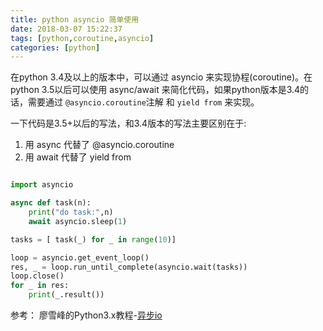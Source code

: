 ```yaml
---
title: python asyncio 简单使用
date: 2018-03-07 15:22:37
tags: [python,coroutine,asyncio]
categories: [python]
---
```


在python 3.4及以上的版本中，可以通过 asyncio 来实现协程(coroutine)。在 python 3.5以后可以使用 async/await 来简化代码，如果python版本是3.4的话，需要通过 `@asyncio.coroutine`注解 和 `yield from` 来实现。

一下代码是3.5+以后的写法，和3.4版本的写法主要区别在于:
1. 用 async 代替了 @asyncio.coroutine 
2. 用 await 代替了 yield from

```python

import asyncio

async def task(n):
	print("do task:",n)
	await asyncio.sleep(1)

tasks = [ task(_) for _ in range(10)]

loop = asyncio.get_event_loop()
res, _ = loop.run_until_complete(asyncio.wait(tasks))
loop.close()
for _ in res:
	print(_.result())

```

参考：
	廖雪峰的Python3.x教程-[异步io](https://www.liaoxuefeng.com/wiki/0014316089557264a6b348958f449949df42a6d3a2e542c000/001432090954004980bd351f2cd4cc18c9e6c06d855c498000)
